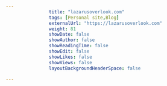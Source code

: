 ---
                title: "lazarusoverlook.com"
                tags: [Personal site,Blog]
                externalUrl: "https://lazarusoverlook.com"
                weight: 81
                showDate: false
                showAuthor: false
                showReadingTime: false
                showEdit: false
                showLikes: false
                showViews: false
                layoutBackgroundHeaderSpace: false
                ---
